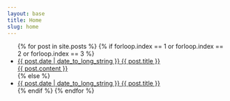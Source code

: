 ```yaml
---
layout: base
title: Home
slug: home
---
```

<ul class="nav nav--stacked list">
{% for post in site.posts %}
{% if forloop.index == 1 or forloop.index == 2 or forloop.index == 3 %}
<li>
<a href="{{ post.url }}" class="highlite">
  <date class="date milli">{{ post.date | date_to_long_string }}</date>
  <span class="title">{{ post.title }}</span>
  <div class="excerpt">{{ post.content }}</div>
</a>
</li>
{% else %}
<li>
<a href="{{ post.url }}">
  <date class="date milli">{{ post.date | date_to_long_string }}</date>
  <span class="title">{{ post.title }}</span>
</a>
</li>
{% endif %}
{% endfor %}
</ul>